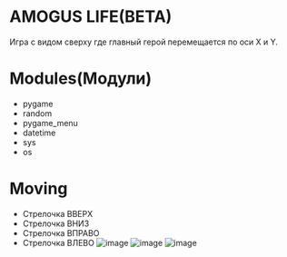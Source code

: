 # AMOGUS LIFE(BETA)
Игра с видом сверху где главный герой перемещается по оси Х и Y.
# Modules(Модули)
  * pygame
  * random
  * pygame_menu
  * datetime
  * sys
  * os
# Moving
  * Стрелочка ВВЕРХ
  * Стрелочка ВНИЗ
  * Стрелочка ВПРАВО
  * Стрелочка ВЛЕВО
![image](https://user-images.githubusercontent.com/71446710/214610796-6c23f1ea-18fd-4117-bb73-3d4b0c1a62d7.png)
![image](https://user-images.githubusercontent.com/71446710/214610962-2dffe6ba-62dc-4a72-a25f-f2f75797fb8d.png)
![image](https://user-images.githubusercontent.com/71446710/214611045-d7621e57-98f5-4e61-9f7f-96bf4e61bb53.png)

